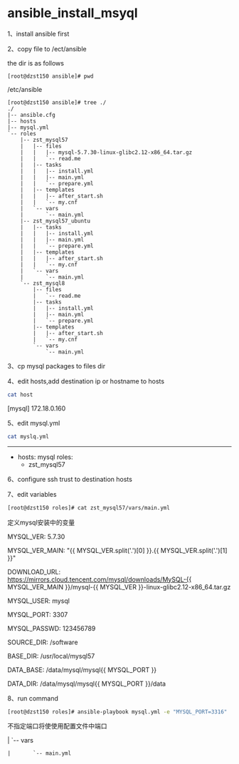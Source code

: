 # ansible_install_msyql
1、install ansible first 

2、copy file to /ect/ansible

the dir is as follows
```
[root@dzst150 ansible]# pwd
```
/etc/ansible
```
[root@dzst150 ansible]# tree ./
./
|-- ansible.cfg
|-- hosts
|-- mysql.yml
`-- roles
    |-- zst_mysql57
    |   |-- files
    |   |   |-- mysql-5.7.30-linux-glibc2.12-x86_64.tar.gz
    |   |   `-- read.me
    |   |-- tasks
    |   |   |-- install.yml
    |   |   |-- main.yml
    |   |   `-- prepare.yml
    |   |-- templates
    |   |   |-- after_start.sh
    |   |   `-- my.cnf
    |   `-- vars
    |       `-- main.yml
    |-- zst_mysql57_ubuntu
    |   |-- tasks
    |   |   |-- install.yml
    |   |   |-- main.yml
    |   |   `-- prepare.yml
    |   |-- templates
    |   |   |-- after_start.sh
    |   |   `-- my.cnf
    |   `-- vars
    |       `-- main.yml
    `-- zst_mysql8
        |-- files
        |   `-- read.me
        |-- tasks
        |   |-- install.yml
        |   |-- main.yml
        |   `-- prepare.yml
        |-- templates
        |   |-- after_start.sh
        |   `-- my.cnf
        `-- vars
            `-- main.yml
```
3、cp mysql packages to files dir

4、edit hosts,add destination ip or hostname to hosts
```sh
cat host
```
[mysql]
172.18.0.160

5、edit mysql.yml
```sh
cat myslq.yml
```
---
- hosts: mysql
  roles:
  - zst_mysql57

6、configure ssh trust to destination hosts

7、edit variables
```sh
[root@dzst150 roles]# cat zst_mysql57/vars/main.yml 
```
定义mysql安装中的变量

MYSQL_VER: 5.7.30

MYSQL_VER_MAIN: "{{ MYSQL_VER.split('.')[0] }}.{{ MYSQL_VER.split('.')[1] }}"

DOWNLOAD_URL: https://mirrors.cloud.tencent.com/mysql/downloads/MySQL-{{ MYSQL_VER_MAIN }}/mysql-{{ MYSQL_VER }}-linux-glibc2.12-x86_64.tar.gz

MYSQL_USER: mysql

MYSQL_PORT: 3307

MYSQL_PASSWD: 123456789

SOURCE_DIR: /software

BASE_DIR: /usr/local/mysql57

DATA_BASE: /data/mysql/mysql{{ MYSQL_PORT }}

DATA_DIR: /data/mysql/mysql{{ MYSQL_PORT }}/data

8、run command 
```sh
[root@dzst150 roles]# ansible-playbook mysql.yml -e "MYSQL_PORT=3316"
```
 不指定端口将使使用配置文件中端口
 
  |   `-- vars
  
    |       `-- main.yml
